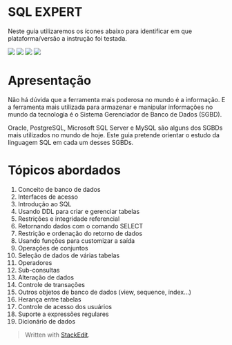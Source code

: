
SQL EXPERT
==========
Neste guia utilizaremos os ícones abaixo para identificar em que plataforma/versão a instrução foi testada.

![](https://img.shields.io/badge/Oracle-9g-red.svg) ![](https://img.shields.io/badge/PostgreSQL-9.0-blue.svg) ![](https://img.shields.io/badge/MySQL-5.0-green.svg) ![](https://img.shields.io/badge/SQLServer-2010-yellow.svg)

# Apresentação
Não há dúvida que a ferramenta mais poderosa no mundo é a informação. E a ferramenta mais utilizada para armazenar e manipular informações no mundo da tecnologia é o Sistema Gerenciador de Banco de Dados (SGBD).

Oracle, PostgreSQL, Microsoft SQL Server e MySQL são alguns dos SGBDs mais utilizados no mundo de hoje. Este guia pretende orientar o estudo da linguagem SQL em cada um desses SGBDs.

# Tópicos abordados

 1. Conceito de banco de dados
 2. Interfaces de acesso
 3. Introdução ao SQL
 4. Usando DDL para criar e gerenciar tabelas
 5. Restrições e integridade referencial
 6. Retornando dados com o comando SELECT
 7. Restrição e ordenação do retorno de dados
 8. Usando funções para customizar a saída
 9. Operações de conjuntos
 10. Seleção de dados de várias tabelas
 11. Operadores
 12. Sub-consultas
 13. Alteração de dados
 14. Controle de transações
 15. Outros objetos de banco de dados (view, sequence, index...)
 16. Herança entre tabelas
 17. Controle de acesso dos usuários
 18. Suporte a expressões regulares
 19. Dicionário de dados

> Written with [StackEdit](https://stackedit.io/).
